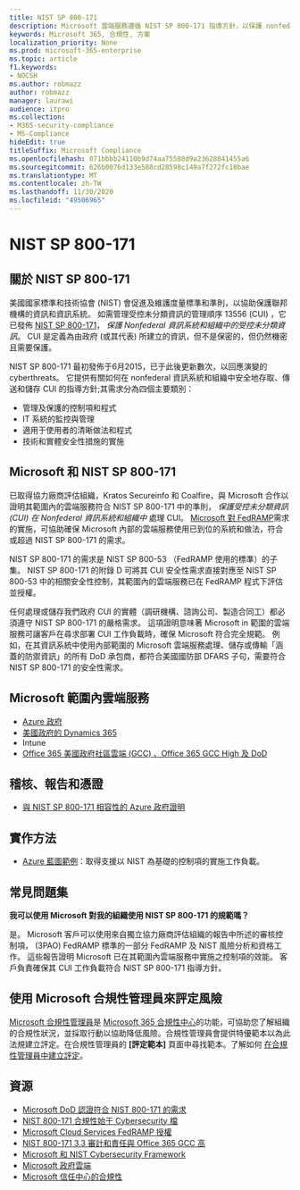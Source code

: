 ```yaml
---
title: NIST SP 800-171
description: Microsoft 雲端服務遵循 NIST SP 800-171 指導方針，以保護 nonfederal 資訊系統中受控制的未分類資訊 (CUI) 。
keywords: Microsoft 365, 合規性, 方案
localization_priority: None
ms.prod: microsoft-365-enterprise
ms.topic: article
f1.keywords:
- NOCSH
ms.author: robmazz
author: robmazz
manager: laurawi
audience: itpro
ms.collection:
- M365-security-compliance
- MS-Compliance
hideEdit: true
titleSuffix: Microsoft Compliance
ms.openlocfilehash: 071bbbb24110b9d74aa75580d9a23628041455a6
ms.sourcegitcommit: 626b0076d133e588cd28598c149a7f272fc18bae
ms.translationtype: MT
ms.contentlocale: zh-TW
ms.lasthandoff: 11/30/2020
ms.locfileid: "49506965"
---
```

# <a name="nist-sp-800-171"></a>NIST SP 800-171

## <a name="about-nist-sp-800-171"></a>關於 NIST SP 800-171

美國國家標準和技術協會 (NIST) 會促進及維護度量標準和準則，以協助保護聯邦機構的資訊和資訊系統。 如需管理受控未分類資訊的管理順序 13556 (CUI) ，它已發佈 [NIST SP 800-171](https://csrc.nist.gov/publications/detail/sp/800-171/rev-1/final)， *保護 Nonfederal 資訊系統和組織中的受控未分類資訊*。 CUI 是定義為由政府 (或其代表) 所建立的資訊，但不是保密的，但仍然機密且需要保護。

NIST SP 800-171 最初發佈于6月2015，已于此後更新數次，以回應演變的 cyberthreats。 它提供有關如何在 nonfederal 資訊系統和組織中安全地存取、傳送和儲存 CUI 的指導方針;其需求分為四個主要類別：

- 管理及保護的控制項和程式
- IT 系統的監控與管理
- 適用于使用者的清晰做法和程式
- 技術和實體安全性措施的實施

## <a name="microsoft-and-nist-sp-800-171"></a>Microsoft 和 NIST SP 800-171

已取得協力廠商評估組織，Kratos Secureinfo 和 Coalfire，與 Microsoft 合作以證明其範圍內的雲端服務符合 NIST SP 800-171 中的準則， *保護受控未分類資訊 (CUI) 在 Nonfederal 資訊系統和組織中* 處理 CUI。 [Microsoft 對 FedRAMP](offering-fedramp.md)需求的實施，可協助確保 Microsoft 內部的雲端服務使用已到位的系統和做法，符合或超過 NIST SP 800-171 的需求。

NIST SP 800-171 的需求是 NIST SP 800-53 （FedRAMP 使用的標準）的子集。 NIST SP 800-171 的附錄 D 可將其 CUI 安全性需求直接對應至 NIST SP 800-53 中的相關安全性控制，其範圍內的雲端服務已在 FedRAMP 程式下評估並授權。

任何處理或儲存我們政府 CUI 的實體（調研機構、諮詢公司、製造合同工）都必須遵守 NIST SP 800-171 的嚴格需求。 這項證明意味著 Microsoft in 範圍的雲端服務可讓客戶在尋求部署 CUI 工作負載時，確保 Microsoft 符合完全規範。 例如，在其資訊系統中使用內部範圍的 Microsoft 雲端服務處理、儲存或傳輸「涵蓋的防禦資訊」的所有 DoD 承包商，都符合美國國防部 DFARS 子句，需要符合 NIST SP 800-171 的安全性需求。

## <a name="microsoft-in-scope-cloud-services"></a>Microsoft 範圍內雲端服務

- [Azure 政府](https://aka.ms/AzureCompliance)
- [美國政府的 Dynamics 365](https://aka.ms/d365-compliance-list)
- Intune
- [Office 365 美國政府社區雲端 (GCC) 、Office 365 GCC High 及 DoD](https://aka.ms/o365-compliance-framework)

## <a name="audits-reports-and-certificates"></a>稽核、報告和憑證

- [與 NIST SP 800-171 相容性的 Azure 政府證明](https://aka.ms/Azure-NIST-800-171)

## <a name="how-to-implement"></a>實作方法

- [Azure 藍圖範例](https://docs.microsoft.com/azure/governance/blueprints/samples/)：取得支援以 NIST 為基礎的控制項的實施工作負載。

## <a name="frequently-asked-questions"></a>常見問題集

**我可以使用 Microsoft 對我的組織使用 NIST SP 800-171 的規範嗎？**

是。 Microsoft 客戶可以使用來自獨立協力廠商評估組織的報告中所述的審核控制項， (3PAO) FedRAMP 標準的一部分 FedRAMP 及 NIST 風險分析和資格工作。 這些報告證明 Microsoft 已在其範圍內雲端服務中實施之控制項的效能。 客戶負責確保其 CUI 工作負載符合 NIST SP 800-171 指導方針。

## <a name="use-microsoft-compliance-manager-to-assess-your-risk"></a>使用 Microsoft 合規性管理員來評定風險

[Microsoft 合規性管理員](https://docs.microsoft.com/microsoft-365/compliance/compliance-manager)是 [Microsoft 365 合規性中心](https://docs.microsoft.com/microsoft-365/compliance/microsoft-365-compliance-center)的功能，可協助您了解組織的合規性狀況，並採取行動以協助降低風險。合規性管理員會提供特優範本以為此法規建立評定。在合規性管理員的 **[評定範本]** 頁面中尋找範本。了解如何 [在合規性管理員中建立評定](https://docs.microsoft.com/microsoft-365/compliance/compliance-manager-assessments)。

## <a name="resources"></a>資源

- [Microsoft DoD 認證符合 NIST 800-171 的需求](offering-DoD-DISA-L2-L4-L5.md)
- [NIST 800-171 合規性始于 Cybersecurity 檔](https://www.nist800171.com/)
- [Microsoft Cloud Services FedRAMP 授權](https://marketplace.fedramp.gov/index.html?status=Compliant&sort=productName#/products)
- [NIST 800-171 3.3 審計和責任與 Office 365 GCC 高](https://info.summit7systems.com/blog/nist-3.3-audit-and-accountability-with-office-365)
- [Microsoft 和 NIST Cybersecurity Framework](offering-nist-csf.md)
- [Microsoft 政府雲端](https://www.microsoft.com/enterprise/government)
- [Microsoft 信任中心的合規性](https://www.microsoft.com/trust-center/compliance/compliance-overview)
